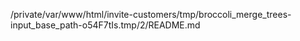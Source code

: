 /private/var/www/html/invite-customers/tmp/broccoli_merge_trees-input_base_path-o54F7tIs.tmp/2/README.md